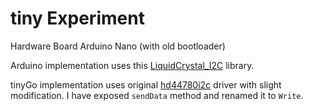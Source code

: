 # tiny Experiment

Hardware Board Arduino Nano (with old bootloader)

Arduino implementation uses this [LiquidCrystal_I2C](https://github.com/johnrickman/LiquidCrystal_I2C) library.

tinyGo implementation uses original [hd44780i2c](https://github.com/tinygo-org/drivers/tree/release/hd44780i2c) driver with slight modification. I have exposed `sendData` method and renamed it to `Write`.